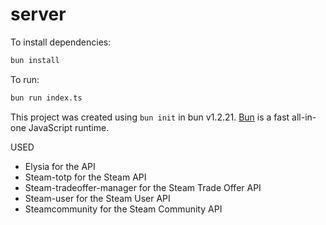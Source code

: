 # server

To install dependencies:

```bash
bun install
```

To run:

```bash
bun run index.ts
```

This project was created using `bun init` in bun v1.2.21. [Bun](https://bun.com) is a fast all-in-one JavaScript runtime.

USED

- Elysia for the API
- Steam-totp for the Steam API
- Steam-tradeoffer-manager for the Steam Trade Offer API
- Steam-user for the Steam User API
- Steamcommunity for the Steam Community API
